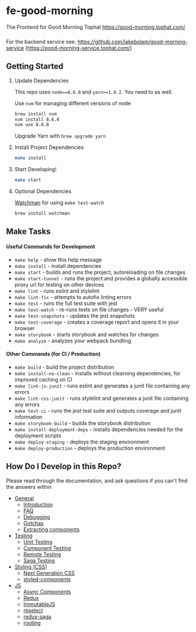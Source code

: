 # fe-good-morning
The Frontend for Good Morning Tophat
https://good-morning.tophat.com/

###
For the backend service see:
https://github.com/jakebolam/good-morning-service (https://good-morning-service.tophat.com/)

## Getting Started

1. Update Dependencies
    
    This repo uses `node==8.6.0` and `yarn>=1.0.2`. You need to as well.
    
    Use `nvm` for managing different versions of node
    ```bash
    brew install nvm
    nvm install 8.6.0
    nvm use 8.6.0
    ```
    
    Upgrade Yarn with `brew upgrade yarn`

1. Install Project Dependencies
    
    ```bash
    make install
    ```

1. Start Developing!

    ```bash
    make start
    ```

1. Optional Dependencies

    [Watchman](https://facebook.github.io/watchman/) for using `make test-watch`
    
    ```bash
    brew install watchman
    ```


## Make Tasks
#### Useful Commands for Development

- `make help` - show this help message
- `make install` - install dependencies
- `make start` - builds and runs the project, autoreloading on file changes
- `make start-tunnel` - runs the project and provides a globally accessible proxy url for testing on other devices
- `make lint` - runs eslint and stylelint
- `make lint-fix` - attempts to autofix linting errors
- `make test` - runs the full test suite with jest
- `make test-watch` - re-runs tests on file changes - VERY useful
- `make test-snapshots` - updates the jest snapshots
- `make test-coverage` - creates a coverage report and opens it in your browser
- `make storybook` - starts storybook and watches for changes
- `make analyze` - analyzes your webpack bundling

#### Other Commands (for CI / Production)

- `make build` - build the project distribution
- `make install-no-clean` - installs without clearning dependencies, for improved caching on CI
- `make lint-js-junit` - runs eslint and generates a junit file containing any errors
- `make lint-css-junit` - runs stylelint and generates a junit file containing any errors
- `make test-ci` - runs the jest test suite and outputs coverage and junit information
- `make storybook-build` - builds the storybook distribution
- `make install-deployment-deps` - installs dependencies needed for the deployment scripts
- `make deploy-staging` - deploys the staging environment
- `make deploy-production` - deploys the production environment

## How Do I Develop in this Repo?

Please read through the documentation, and ask questions if you can't find the answers within

- [General](docs/general)
  - [Introduction ](docs/general/introduction.md)
  - [FAQ](docs/general/faq.md)
  - [Debugging](docs/general/debugging.md)  
  - [Gotchas](docs/general/gotchas.md)
  - [Extracting components](docs/general/components.md)
- [Testing](docs/testing)
  - [Unit Testing](docs/testing/unit-testing.md)
  - [Component Testing](docs/testing/component-testing.md)
  - [Remote Testing](docs/testing/remote-testing.md)
  - [Saga Testing](docs/testing/saga-testing.md)
- [Styling (CSS)](docs/css)
  - [Next Generation CSS](docs/css/README.md#next-generation-css)
  - [styled-components](docs/css/README.md#styled-components)
- [JS](docs/js)
  - [Async Components](docs/js/async-components.md)
  - [Redux](docs/js/redux.md)
  - [ImmutableJS](docs/js/immutablejs.md)
  - [reselect](docs/js/reselect.md)
  - [redux-saga](docs/js/redux-saga.md)
  - [routing](docs/js/routing.md)
